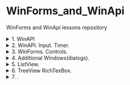 # WinForms_and_WinApi
 WinForms and WinApi lessons repository

<details><summary> 1. WinAPI </summary><p>

---

[WinApi with empty peoject example](CW/lesson_01/winApi32EmptyDemo "CW\lesson_01\winApi32EmptyDemo")   

[WinApi with basic template example](CW/lesson_01/winDeskAppDemo "CW\lesson_01\winDeskAppDemo")   

---

## Unicode vs ANSI
***ANSI (American National Standarts Institute)***   
***ASCII (American Standart Code for Information Interchange)***

> Ansi -> char array  
char -> 1 byte  
pow(2,8) = 256  

> Unicode  -> wide char array  
wchar_t -> 2 byte  
pow(2,16) = 65536   

```#define _UNICODE``` - добавляет обобщенный тип ```TCHAR```

```TCHAR array[15] = _TEXT("asdasd");```
```TCHAR array[15] = (L"asdasd");``` - макрос преобразует строку в юникод

### Transcodding
- ANSI -> Unicode
    - MultyByteToWideChar 
    - ```mbstowcs(...)```
- Unicode -> ANSI
    - WideByteCharToMultyByte
    - ```wcstombs(...)```

## Notations
 - Pascal -> ```private bool BookTitle (){}```
 - Camel -> ```public strin bookTitle(){}```
 - Hungary ->  ```protected int iBookTitle(){}```


---

</p></details>


<details><summary> 2. WinAPI. Input. Timer.  </summary><p>

---

[WinApi input events example](CW/lesson_02/winApi_input_events "CW\lesson_02\winApi_input_events")   

[WinForms timer example](CW/lesson_02/winForms_timer "CW\lesson_02\winForms_timer")   

---

</p></details>


<details><summary> 3. WinForms. Controls.  </summary><p>

---

[WinForms trackBar example](CW/lesson_03/color_mixer "CW\lesson_02\color_mixer")   

[WinForms radioBtn and textBox example](CW/lesson_03/converter_of_temp "CW\lesson_02\converter_of_temperature")   

[WinForms textBox example](CW/lesson_03/statistic_calc "CW\lesson_02\statistic_calc")   

[WinForms work with folders and images example](CW/lesson_03/image_viewer "CW\lesson_02\image_viewer")   

[WinForms time span example](CW/lesson_03/timer_v2 "CW\lesson_02\timer_v2")   

[WinForms time span calc](HW/HW_03/time_span_calc "HW\HW_03\time_span_calc ")   

[WinForms progressBar and text fromatter](HW/HW_03/profile_feeller "HW\HW_03\profile_feeller ")   

---

</p></details>



<details><summary> 4. Additional Windows(dialogs).  </summary><p>

---

[WinForms work with folders and images example](CW/lesson_03/image_viewer "CW\lesson_03\image_viewer")   

## Entity Framework
- Создать БД
- Поставить обновление по новизне
- Скопировать путь подключения к БД (*.mdf -> Properties -> Connection String) и добавить в конфирацию приложения
- Установить в проект **EntityFramework** (Solution Explorer -> Manage NuGet Packages)
- Подключить (в DataManager) **EntityFramework** - ```using System.Data.Entity;```
- Tools -> NuGet Package Manager -> Package Manager Console
    -  Прописать в консоли PM ```enable-migrations```
    -  Прописать в консоли PM ```add-migration "MigrationName"```
    -  Прописать в консоли PM ```update-database"```


[WinForms and EntityFramework example](CW/lesson_04/my_web_browser "CW\lesson_04\my_web_browser")   

[WinForms customm event , link, return from non modal form example](HW/HW_04/useless_file_editor "HW\HW_04\useless_file_editor")   

[WinForms Directory and non modal form example](HW/HW_04/file_search "HW\HW_04\file_search")   

[WinForms types convert , additional form throught properties example](HW/HW_04/comp_pereph_company "HW\HW_04\comp_pereph_company")   

---

</p></details>



<details><summary> 5. ListView.  </summary><p>

---

[WinForms ListView control example](CW/lesson_05/GoodsCatalog "CW\lesson_05\GoodsCatalog")   

---

</p></details>



<details><summary> 6. TreeView RichTexBox.  </summary><p>

---

[WinForms ListView control example](CW/lesson_05/GoodsCatalog "CW\lesson_05\GoodsCatalog")   

[WinForms XMLParse TreeView RichTexBox control example](CW/lesson_06/GuideEditor "CW\lesson_05\GuideEditor")   

[WinForms TreeView ListView control example](HW/HW_06/my_explorer "HW\HW_06\my_explorer")   

---

</p></details>


<details><summary> 7. .  </summary><p>

---

[WinForms ListView control example](CW/lesson_05/GoodsCatalog "CW\lesson_05\GoodsCatalog")   

[WinForms TreeView ListView control example](HW/HW_06/my_explorer "HW\HW_06\my_explorer")   

---

</p></details>




